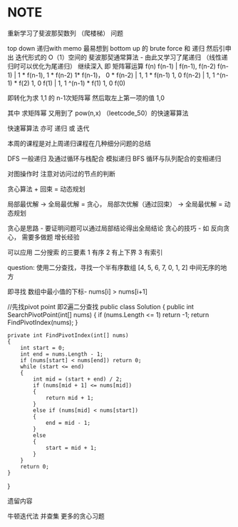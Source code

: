 # NOTE


重新学习了斐波那契数列 （爬楼梯） 问题

top down 递归with memo 最易想到
bottom up 的 brute force 和 递归 
然后引申出 迭代形式的 O（1）空间的 斐波那契通常算法 - 由此又学习了尾递归 （线性递归时可以优化为尾递归）
继续深入 即 矩阵幂运算
f(n)
f(n-1)
|
f(n-1), f(n-2)
f(n-1)
|
1 * f(n-1), 1 * f(n-2)
1* f(n-1)， 0 * f(n-2)
|
1, 1     *    f(n-1)
1, 0          f(n-2)
|
1, 1  ^(n-1)   *  f(2)
1, 0              f(1)
|
1, 1  ^(n-1)   *  f(1)
1, 0              f(0)

即转化为求   1,1  的 n-1次矩阵幂 然后取左上第一项的值
            1,0

其中 求矩阵幂 又用到了 pow(n,x) （leetcode_50）的快速幂算法

快速幂算法 亦可 递归 或 迭代





本周的课程是对上周递归课程在几种细分问题的总结

DFS 一般递归 及通过循环与栈配合 模拟递归
BFS 循环与队列配合的变相递归

对图操作时 注意对访问过的节点的判断


贪心算法  + 回束  = 动态规划

局部最优解 -> 全局最优解 = 贪心， 局部次优解（通过回束） -> 全局最优解 = 动态规划

贪心是思路 - 要证明问题可以通过局部结论得出全局结论
贪心的技巧 - 如 反向贪心， 需要多做题 增长经验  

可以应用 二分搜索 的三要素
1 有序
2 有上下界
3 有索引



question: 使用二分查找，寻找一个半有序数组 [4, 5, 6, 7, 0, 1, 2] 中间无序的地方

即寻找 数组中最小值的下标- nums[i] > nums[i+1] 



//先找pivot point 即2遍二分查找
public class Solution
{
    public int SearchPivotPoint(int[] nums)
    {
        if (nums.Length <= 1) return -1;
        return FindPivotIndex(nums);
    }

    private int FindPivotIndex(int[] nums)
    {
        int start = 0;
        int end = nums.Length - 1;
        if (nums[start] < nums[end]) return 0;
        while (start <= end)
        {
            int mid = (start + end) / 2;
            if (nums[mid + 1] <= nums[mid])
            {
                return mid + 1;
            }
            else if (nums[mid] < nums[start])
            {
                end = mid - 1;
            }
            else
            {
                start = mid + 1;
            }
        }
        return 0;
    }
}



遗留内容

牛顿迭代法
并查集
更多的贪心习题
